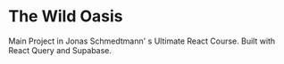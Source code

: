 # The Wild Oasis

Main Project in Jonas Schmedtmann' s Ultimate React Course. Built with React Query and Supabase.
